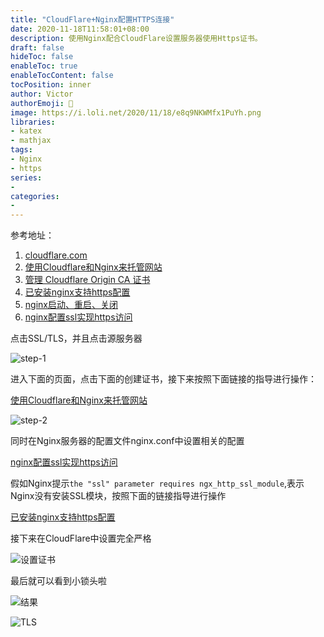 ```yaml
---
title: "CloudFlare+Nginx配置HTTPS连接"
date: 2020-11-18T11:58:01+08:00
description: 使用Nginx配合CloudFlare设置服务器使用Https证书。
draft: false
hideToc: false
enableToc: true
enableTocContent: false
tocPosition: inner
author: Victor
authorEmoji: 👻
image: https://i.loli.net/2020/11/18/e8q9NKWMfx1PuYh.png
libraries:
- katex
- mathjax
tags:
- Nginx
- https
series:
-
categories:
-
---
```




参考地址：

1. [cloudflare.com](cloudflare.com)
2. [使用Cloudflare和Nginx来托管网站](https://www.howtoing.com/how-to-host-a-website-using-cloudflare-and-nginx-on-ubuntu-16-04)
3. [管理 Cloudflare Origin CA 证书](https://support.cloudflare.com/hc/zh-cn/articles/115000479507-%E7%AE%A1%E7%90%86-Cloudflare-Origin-CA-%E8%AF%81%E4%B9%A6#h_30e5cf09-6e98-48e1-a9f1-427486829feb)
4. [已安装nginx支持https配置](https://blog.seosiwei.com/detail/28) 
5. [nginx启动、重启、关闭](https://www.cnblogs.com/zyw-205520/p/5064568.html)
6. [nginx配置ssl实现https访问](https://juejin.im/post/6844903729632641031)



点击SSL/TLS，并且点击源服务器

![step-1](https://i.loli.net/2020/11/14/Tv9LkRB7Yh8JrxI.png)

进入下面的页面，点击下面的创建证书，接下来按照下面链接的指导进行操作：

[使用Cloudflare和Nginx来托管网站](https://www.howtoing.com/how-to-host-a-website-using-cloudflare-and-nginx-on-ubuntu-16-04)

![step-2](https://i.loli.net/2020/11/14/CaQ95uL1UJIAn4p.png)

同时在Nginx服务器的配置文件nginx.conf中设置相关的配置

[nginx配置ssl实现https访问](https://juejin.im/post/6844903729632641031)

假如Nginx提示`the "ssl" parameter requires ngx_http_ssl_module`,表示Nginx没有安装SSL模块，按照下面的链接指导进行操作

[已安装nginx支持https配置](https://blog.seosiwei.com/detail/28) 



接下来在CloudFlare中设置完全严格

![设置证书](https://i.loli.net/2020/11/14/QaDIqk9Nu1cphKm.png)



最后就可以看到小锁头啦

![结果](https://i.loli.net/2020/11/14/IaFNt5AQJhGDlOx.png)



![TLS](https://i.loli.net/2020/11/14/DCE8PlWAexgaFH2.png)




